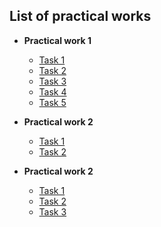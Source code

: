 ## List of practical works

- **Practical work 1**
  - [Task 1](practical-work1/task1.html)
  - [Task 2](practical-work1/task2.html)
  - [Task 3](practical-work1/task3.html)
  - [Task 4](practical-work1/task4.html)
  - [Task 5](practical-work1/task5.html)

- **Practical work 2**
  - [Task 1](practical-work2/task1.html)
  - [Task 2](practical-work2/task2.html)

- **Practical work 2**
  - [Task 1](practical-work3/task1.html)
  - [Task 2](practical-work3/task2.html)
  - [Task 3](practical-work3/task3.html)
